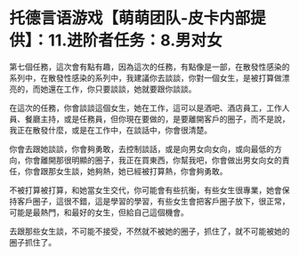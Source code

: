 # 托德言语游戏【萌萌团队-皮卡内部提供】：11.进阶者任务：8.男对女

第七個任務，這次會有點有趣，因為這次的任務，有點像是一部，在散發性感染的系列中，在散發性感染的系列中，我建議你去談談，你對一個女生，是被打算做漂亮的，而她還在工作，你只要談談，她就要跟你談談。

在這次的任務，你會談談這個女生，她在工作，這可以是酒吧、酒店員工，工作人員、餐廳主持，或是任務員，但你現在要做的，是要離開客戶的圈子，而不是說，我正在散發什麼，或是在工作中，在談話中，你會很清楚。

你會去跟她談談，你會夠勇敢，去控制談話，或是向男女向女向，或向最低的方向，你會離開那很明顯的圈子，我正在買東西，你幫我吧，你會做出男女向女的責任，你會跟那女生談，她夠熱，她已經被打算熱，你會夠勇敢。

不被打算被打算，和她當女生交代，你可能會有些抗衡，有些女生很專業，她會保持客戶圈子，這很不錯，這是學習的學習，有些女生會把客戶圈子放下，很正常，可能是最熱門，和最好的女生，但給自己這個機會。

去跟那些女生談，不可能不接受，不然就不被她的圈子，抓住了，就不可能被她的圈子抓住了。